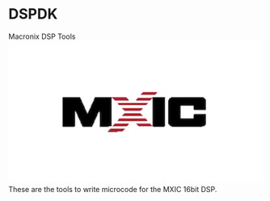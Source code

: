 # DSPDK
 Macronix DSP Tools
![alt text](https://github.com/MiloCharmingMagician/DSPDK/blob/master/mxic.jpg?raw=true)
 These are the tools to write microcode for the MXIC 16bit DSP.
